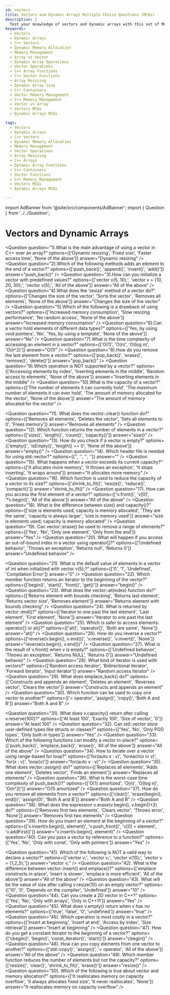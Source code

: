 ```yaml
---
id: vectors
title: Vectors and Dynamic Arrays Multiple Choice Questions (MCQs)
description: |
  Test your knowledge of vectors and dynamic arrays with this set of Multiple Choice Questions (MCQs). Learn how vectors provide dynamic resizing of arrays, manage memory automatically, and offer various functions to manipulate and access data. Understand how dynamic arrays work and how they differ from static arrays, offering flexibility in memory management.
keywords:
  - Vectors
  - Dynamic Arrays
  - C++ Vectors
  - Dynamic Memory Allocation
  - Memory Management
  - Array vs Vector
  - Dynamic Array Operations
  - Vector Operations
  - C++ Array Functions
  - C++ Vector Functions
  - Array Resizing
  - Dynamic Array Size
  - C++ Containers
  - Vector Memory Management
  - C++ Memory Management
  - Vector vs Array
  - Vectors MCQs
  - Dynamic Arrays MCQs

tags:
  - Vectors
  - Dynamic Arrays
  - C++ Vectors
  - Dynamic Memory Allocation
  - Memory Management
  - Vector Operations
  - Array Resizing
  - C++ Arrays
  - Dynamic Array Functions
  - C++ Containers
  - Vector Functions
  - C++ Memory Management
  - Vectors MCQs
  - Dynamic Arrays MCQs

---
```

import AdBanner from '@site/src/components/AdBanner';
import { Question } from '../../Question';

# Vectors and Dynamic Arrays

<Question
  question="1).What is the main advantage of using a vector in C++ over an array?"
  options={['Dynamic resizing', 'Fixed size', 'Faster access time', 'None of the above']}
  answer="Dynamic resizing"
/>
<Question
  question="2).Which of the following methods adds an element to the end of a vector?"
  options={['push_back()', 'append()', 'insert()', 'add()']}
  answer="push_back()"
/>
<Question
  question="3).How can you initialize a vector with predefined values?"
  options={['vector<int> v(5, 10);', 'vector<int> v = {10, 20, 30};', 'vector<int> v(5);', 'All of the above']}
  answer="All of the above"
/>
<Question
  question="4).What does the 'resize' method of a vector do?"
  options={['Changes the size of the vector', 'Sorts the vector', 'Removes all elements', 'None of the above']}
  answer="Changes the size of the vector"
/>
<Question
  question="5).Which of the following is a drawback of using vectors?"
  options={['Increased memory consumption', 'Slow resizing performance', 'No random access', 'None of the above']}
  answer="Increased memory consumption"
/>
<Question
  question="6).Can a vector hold elements of different data types?"
  options={['Yes, by using void pointers', 'No', 'Yes, by using a template', 'None of the above']}
  answer="No"
/>
<Question
  question="7).What is the time complexity of accessing an element in a vector?"
  options={['O(1)', 'O(n)', 'O(log n)', 'O(n^2)']}
  answer="O(1)"
/>
<Question
  question="8).How do you remove the last element from a vector?"
  options={['pop_back()', 'erase()', 'remove()', 'delete()']}
  answer="pop_back()"
/>
<Question
  question="9).Which operation is NOT supported by a vector?"
  options={['Accessing elements by index', 'Inserting elements in the middle', 'Random access to elements', 'None of the above']}
  answer="Inserting elements in the middle"
/>
<Question
  question="10).What is the capacity of a vector?"
  options={['The number of elements it can currently hold', 'The maximum number of elements it can ever hold', 'The amount of memory allocated for the vector', 'None of the above']}
  answer="The amount of memory allocated for the vector"
/>

<div>
<AdBanner />
</div>

<Question
  question="11). What does the vector::clear() function do?"
  options={['Removes all elements', 'Deletes the vector', 'Sets all elements to 0', 'Frees memory']}
  answer="Removes all elements"
/>
<Question
  question="12). Which function returns the number of elements in a vector?"
  options={['size()', 'length()', 'count()', 'capacity()']}
  answer="size()"
/>
<Question
  question="13). How do you check if a vector is empty?"
  options={['empty()', 'isEmpty()', 'length() == 0', 'None of the above']}
  answer="empty()"
/>
<Question
  question="14). Which header file is needed for using std::vector?"
  options={['<vector>', '<iostream>', '<list>', '<array>']}
  answer="<vector>"
/>
<Question
  question="15). What happens when a vector exceeds its current capacity?"
  options={['It allocates more memory', 'It throws an exception', 'It stops inserting', 'It wraps around']}
  answer="It allocates more memory"
/>
<Question
  question="16). Which function is used to reduce the capacity of a vector to its size?"
  options={['shrink_to_fit()', 'resize()', 'reduce()', 'compact()']}
  answer="shrink_to_fit()"
/>
<Question
  question="17). How can you access the first element of a vector?"
  options={['v.front()', 'v[0]', '*v.begin()', 'All of the above']}
  answer="All of the above"
/>
<Question
  question="18). What is the difference between size() and capacity()?"
  options={['size is elements used; capacity is memory allocated', 'They are the same', 'capacity is always larger', 'size is memory used']}
  answer="size is elements used; capacity is memory allocated"
/>
<Question
  question="19). Can vector::erase() be used to remove a range of elements?"
  options={['Yes', 'No', 'Only one element', 'Only from the end']}
  answer="Yes"
/>
<Question
  question="20). What will happen if you access an out-of-bound index in a vector using operator[]?"
  options={['Undefined behavior', 'Throws an exception', 'Returns null', 'Returns 0']}
  answer="Undefined behavior"
/>

<div>
<AdBanner />
</div>

<Question
  question="21). What is the default value of elements in a vector of int when initialized with vector<int> v(5);?"
  options={['0', '1', 'Undefined', 'Compilation Error']}
  answer="0"
/>
<Question
  question="22). Which member function returns an iterator to the beginning of the vector?"
  options={['begin()', 'start()', 'front()', 'get()']}
  answer="begin()"
/>
<Question
  question="23). What does the vector::at(index) function do?"
  options={['Returns element with bounds checking', 'Returns last element', 'Returns vector size', 'Removes element']}
  answer="Returns element with bounds checking"
/>
<Question
  question="24). What is returned by vector::end()?"
  options={['Iterator to one past the last element', 'Last element', 'First element', 'None']}
  answer="Iterator to one past the last element"
/>
<Question
  question="25). Which is safer to access elements: operator[] or at()?"
  options={['at()', 'operator[]', 'Both are same', 'None']}
  answer="at()"
/>
<Question
  question="26). How do you reverse a vector?"
  options={['reverse(v.begin(), v.end())', 'v.reverse()', 'v.invert()', 'None']}
  answer="reverse(v.begin(), v.end())"
/>
<Question
  question="27). What is the result of v.front() when v is empty?"
  options={['Undefined behavior', 'Throws an exception', 'Returns NULL', 'Returns 0']}
  answer="Undefined behavior"
/>
<Question
  question="28). What kind of iterator is used with vectors?"
  options={['Random access iterator', 'Bidirectional iterator', 'Forward iterator', 'Input iterator']}
  answer="Random access iterator"
/>
<Question
  question="29). What does emplace_back() do?"
  options={['Constructs and appends an element', 'Deletes an element', 'Reverses vector', 'Clears the vector']}
  answer="Constructs and appends an element"
/>
<Question
  question="30). Which function can be used to copy one vector to another?"
  options={['= operator', 'assign()', 'copy()', 'Both A and B']}
  answer="Both A and B"
/>

<div>
<AdBanner />
</div>

<Question
  question="31). What does v.capacity() return after calling v.reserve(100)?"
  options={['At least 100', 'Exactly 100', 'Size of vector', '0']}
  answer="At least 100"
/>
<Question
  question="32). Can std::vector store user-defined types like structs or classes?"
  options={['Yes', 'No', 'Only POD types', 'Only built-in types']}
  answer="Yes"
/>
<Question
  question="33). Which of the following functions can modify a vector in-place?"
  options={['push_back()', 'emplace_back()', 'erase()', 'All of the above']}
  answer="All of the above"
/>
<Question
  question="34). How to iterate over a vector using range-based for loop?"
  options={['for(auto x : v)', 'foreach(x in v)', 'for(x : v)', 'loop(v)']}
  answer="for(auto x : v)"
/>
<Question
  question="35). What does vector::assign() do?"
  options={['Replaces all elements', 'Adds one element', 'Deletes vector', 'Finds an element']}
  answer="Replaces all elements"
/>
<Question
  question="36). What is the worst-case time complexity of push_back()?"
  options={['O(1) amortized', 'O(n)', 'O(log n)', 'O(n^2)']}
  answer="O(1) amortized"
/>
<Question
  question="37). How do you remove all elements from a vector?"
  options={['clear()', 'erase(begin(), end())', 'assign(0)', 'Both A and B']}
  answer="Both A and B"
/>
<Question
  question="38). What does the expression v.erase(v.begin(), v.begin()+2) do?"
  options={['Removes first two elements', 'Clears vector', 'Throws error', 'None']}
  answer="Removes first two elements"
/>
<Question
  question="39). How do you insert an element at the beginning of a vector?"
  options={['v.insert(v.begin(), element)', 'v.push_front()', 'v[0] = element', 'v.addFirst()']}
  answer="v.insert(v.begin(), element)"
/>
<Question
  question="40). Can you pass a vector by reference to a function?"
  options={['Yes', 'No', 'Only with const', 'Only with pointers']}
  answer="Yes"
/>

<div>
<AdBanner />
</div>

<Question
  question="41). Which of the following is NOT a valid way to declare a vector?"
  options={['vector<int> v;', 'vector v<int>;', 'vector<int> v(10);', 'vector<int> v = {1,2,3};']}
  answer="vector v<int>;"
/>
<Question
  question="42). What is the difference between vector::insert() and emplace()?"
  options={['emplace constructs in-place', 'insert is slower', 'emplace is more efficient', 'All of the above']}
  answer="All of the above"
/>
<Question
  question="43). What will be the value of size after calling v.resize(10) on an empty vector?"
  options={['10', '0', 'Depends on the compiler', 'Undefined']}
  answer="10"
/>
<Question
  question="44). Can you create a 2D vector in C++?"
  options={['Yes', 'No', 'Only with arrays', 'Only in C++11']}
  answer="Yes"
/>
<Question
  question="45). What does v.empty() return when v has no elements?"
  options={['true', 'false', '0', 'undefined']}
  answer="true"
/>
<Question
  question="46). Which operation is most costly in a vector?"
  options={['Insert at beginning', 'Insert at end', 'Access by index', 'Size retrieval']}
  answer="Insert at beginning"
/>
<Question
  question="47). How do you get a constant iterator to the beginning of a vector?"
  options={['cbegin()', 'begin()', 'const_iterator()', 'start()']}
  answer="cbegin()"
/>
<Question
  question="48). How can you copy elements from one vector to another?"
  options={['std::copy()', 'assign()', '= operator', 'All of the above']}
  answer="All of the above"
/>
<Question
  question="49). Which member function reduces the number of elements but not the capacity?"
  options={['resize()', 'clear()', 'shrink_to_fit()', 'erase()']}
  answer="resize()"
/>
<Question
  question="50). Which of the following is true about vector and memory allocation?"
  options={['It reallocates memory on capacity overflow', 'It always allocates fixed size', 'It never reallocates', 'None']}
  answer="It reallocates memory on capacity overflow"
/>

<div>
<AdBanner />
</div>